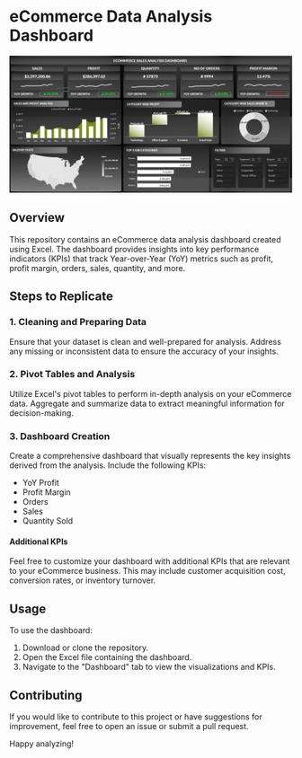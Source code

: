 # eCommerce Data Analysis Dashboard

![Dashboard Image](Dashboard%20image.PNG)

## Overview

This repository contains an eCommerce data analysis dashboard created using Excel. The dashboard provides insights into key performance indicators (KPIs) that track Year-over-Year (YoY) metrics such as profit, profit margin, orders, sales, quantity, and more.

## Steps to Replicate

### 1. Cleaning and Preparing Data

Ensure that your dataset is clean and well-prepared for analysis. Address any missing or inconsistent data to ensure the accuracy of your insights.

### 2. Pivot Tables and Analysis

Utilize Excel's pivot tables to perform in-depth analysis on your eCommerce data. Aggregate and summarize data to extract meaningful information for decision-making.

### 3. Dashboard Creation

Create a comprehensive dashboard that visually represents the key insights derived from the analysis. Include the following KPIs:

- YoY Profit
- Profit Margin
- Orders
- Sales
- Quantity Sold

#### Additional KPIs

Feel free to customize your dashboard with additional KPIs that are relevant to your eCommerce business. This may include customer acquisition cost, conversion rates, or inventory turnover.

## Usage

To use the dashboard:

1. Download or clone the repository.
2. Open the Excel file containing the dashboard.
3. Navigate to the "Dashboard" tab to view the visualizations and KPIs.

## Contributing

If you would like to contribute to this project or have suggestions for improvement, feel free to open an issue or submit a pull request.

Happy analyzing!

